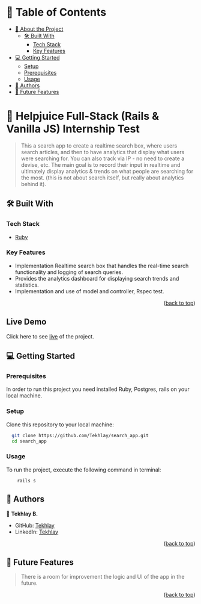 <a name="readme-top"></a>

# 📗 Table of Contents

- [📖 About the Project](#about-project)
  - [🛠 Built With](#built-with)
    - [Tech Stack](#tech-stack)
    - [Key Features](#key-features)
- [💻 Getting Started](#getting-started)
  - [Setup](#setup)
  - [Prerequisites](#prerequisites)
  - [Usage](#usage)
- [👥 Authors](#authors)
- [🔭 Future Features](#future-features)

<!-- PROJECT DESCRIPTION -->

# 📖 Helpjuice Full-Stack (Rails & Vanilla JS) Internship Test <a name="about-project"></a>

> This a search app to create a realtime search box, where users search articles, and then to have analytics that display what users were searching for. You can also track via IP - no need to create a devise, etc. The main goal is to record their input in realtime and ultimately display analytics & trends on what people are searching for the most. (this is not about search itself, but really about analytics behind it).

## 🛠 Built With <a name="built-with"></a>

### Tech Stack <a name="tech-stack"></a>

- <a href="https://www.ruby-lang.org/es/">Ruby</a>

<!-- Features -->

### Key Features <a name="key-features"></a>

- Implementation Realtime search box that handles the real-time search functionality and logging of search queries.
- Provides the analytics dashboard for displaying search trends and statistics.
- Implementation and use of model and controller, Rspec test.

<p align="right">(<a href="#readme-top">back to top</a>)</p>

## Live Demo <a name="live-demo"></a>

Click here to see [live](https://search-app-yaqf.onrender.com/) of the project.

<!-- GETTING STARTED -->

## 💻 Getting Started <a name="getting-started"></a>

### Prerequisites

In order to run this project you need installed Ruby, Postgres, rails on your local machine.

### Setup

Clone this repository to your local machine:

```sh
  git clone https://github.com/Tekhlay/search_app.git
  cd search_app

```

### Usage

To run the project, execute the following command in terminal:

```
    rails s
```

<!-- AUTHORS -->

## 👥 Authors <a name="author"></a>

👤 **Tekhlay B.**

- GitHub: [Tekhlay](https://github.com/Tekhlay)
- LinkedIn: [Tekhlay](https://www.linkedin.com/in/tekhlay)

<p align="right">(<a href="#readme-top">back to top</a>)</p>

<!-- FUTURE FEATURES -->

## 🔭 Future Features <a name="future-features"></a>

> There is a room for improvement the logic and UI of the app in the future.

<p align="right">(<a href="#readme-top">back to top</a>)</p>
